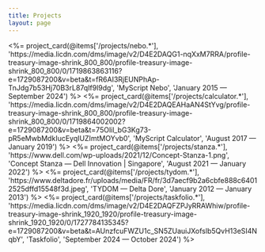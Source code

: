 ```yaml
---
title: Projects
layout: page
---
```


<div class="project-cards">
<%= project_card(@items['/projects/nebo.*'], 'https://media.licdn.com/dms/image/v2/D4E2DAQG1-nqXxM7RRA/profile-treasury-image-shrink_800_800/profile-treasury-image-shrink_800_800/0/1719863863116?e=1729087200&v=beta&t=fR6AI3RjEUNPhAp-TnJdg7b53Hj70B3rL87qIf9l9dg', 'MyScript Nebo', 'January 2015 — September 2024') %>
<%= project_card(@items['/projects/calculator.*'], 'https://media.licdn.com/dms/image/v2/D4E2DAQEAHaAN4StYvg/profile-treasury-image-shrink_800_800/profile-treasury-image-shrink_800_800/0/1719864002002?e=1729087200&v=beta&t=75Olil_bG3Kg73-pR5eMwbMdkIucEyqIUZImtMOYvb0', 'MyScript Calculator', 'August 2017 — January 2019') %>
<%= project_card(@items['/projects/stanza.*'], 'https://www.dell.com/wp-uploads/2021/12/Concept-Stanza-1.png', 'Concept Stanza — Dell Innovation | Singapore', 'August 2021 — January 2022') %>
<%= project_card(@items['/projects/tydom.*'], 'https://www.deltadore.fr/uploads/media/FR/fr/3d7aecf9b2a6cbfe888c64012525dffd15548f3d.jpeg', 'TYDOM — Delta Dore', 'January 2012 — January 2013') %>
<%= project_card(@items['/projects/taskfolio.*'], 'https://media.licdn.com/dms/image/v2/D4E2DAQFZPJyRRAWhiw/profile-treasury-image-shrink_1920_1920/profile-treasury-image-shrink_1920_1920/0/1727784135345?e=1729087200&v=beta&t=AUnzfcuFWZU1c_SN5ZUauiJXofslb5QvH13eSI4NqbY', 'Taskfolio', 'September 2024 — October 2024') %>
</div>
